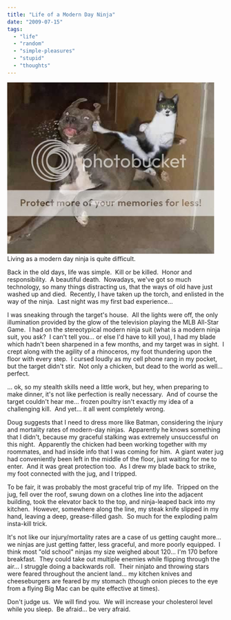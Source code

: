 ```yaml
---
title: "Life of a Modern Day Ninja"
date: "2009-07-15"
tags:
  - "life"
  - "random"
  - "simple-pleasures"
  - "stupid"
  - "thoughts"
---
```


![](images/ninja-cat.jpg)Living as a modern day ninja is quite difficult.

Back in the old days, life was simple.  Kill or be killed.  Honor and responsibility.  A beautiful death.  Nowadays, we've got so much technology, so many things distracting us, that the ways of old have just washed up and died.  Recently, I have taken up the torch, and enlisted in the way of the ninja.  Last night was my first bad experience...

I was sneaking through the target's house.  All the lights were off, the only illumination provided by the glow of the television playing the MLB All-Star Game.  I had on the stereotypical modern ninja suit (what is a modern ninja suit, you ask?  I can't tell you... or else I'd have to kill you), I had my blade which hadn't been sharpened in a few months, and my target was in sight.  I crept along with the agility of a rhinoceros, my foot thundering upon the floor with every step.  I cursed loudly as my cell phone rang in my pocket, but the target didn't stir.  Not only a chicken, but dead to the world as well... perfect.

... ok, so my stealth skills need a little work, but hey, when preparing to make dinner, it's not like perfection is really necessary.  And of course the target couldn't hear me... frozen poultry isn't exactly my idea of a challenging kill.  And yet... it all went completely wrong.

Doug suggests that I need to dress more like Batman, considering the injury and mortality rates of modern-day ninjas.  Apparently he knows something that I didn't, because my graceful stalking was extremely unsuccessful on this night.  Apparently the chicken had been working together with my roommates, and had inside info that I was coming for him.  A giant water jug had conveniently been left in the middle of the floor, just waiting for me to enter.  And it was great protection too.  As I drew my blade back to strike, my foot connected with the jug, and I tripped.

To be fair, it was probably the most graceful trip of my life.  Tripped on the jug, fell over the roof, swung down on a clothes line into the adjacent building, took the elevator back to the top, and ninja-leaped back into my kitchen.  However, somewhere along the line, my steak knife slipped in my hand, leaving a deep, grease-filled gash.  So much for the exploding palm insta-kill trick.

It's not like our injury/mortality rates are a case of us getting caught more... we ninjas are just getting fatter, less graceful, and more poorly equipped.  I think most "old school" ninjas my size weighed about 120... I'm 170 before breakfast.  They could take out multiple enemies while flipping through the air... I struggle doing a backwards roll.  Their ninjato and throwing stars were feared throughout the ancient land... my kitchen knives and cheeseburgers are feared by my stomach (though onion pieces to the eye from a flying Big Mac can be quite effective at times).

Don't judge us.  We will find you.  We will increase your cholesterol level while you sleep.  Be afraid... be very afraid.

